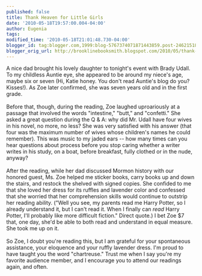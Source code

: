 ```yaml
---
published: false
title: Thank Heaven for Little Girls
date: '2010-05-18T19:57:00.004-04:00'
author: Eugenia
tags: 
modified_time: '2010-05-18T21:01:48.730-04:00'
blogger_id: tag:blogger.com,1999:blog-5767374071871443859.post-2462151887145939235
blogger_orig_url: http://brooklinebooksmith.blogspot.com/2010/05/thank-heaven-for-little-girls.html
---
```


A nice dad brought his lovely daughter to tonight's event with Brady Udall. To my childless Auntie eye, she appeared to be around my niece's age, maybe six or seven (Hi, Katie honey. You don't read Auntie's blog do you? Kisses!). As Zoe later confirmed, she was seven years old and in the first grade.<br /><br />Before that, though, during the reading, Zoe laughed uproariously at a passage that involved the words "intestine," "butt," and "confetti." She asked a great question during the Q & A: why did Mr. Udall have four wives in his novel, no more, no less? She was very satisfied with his answer (that four was the maximum number of wives whose children's names he could remember). This was music to my jaded ears -- how many times can you hear questions about process before you stop caring whether a writer writes in his study, on a boat, before breakfast, fully clothed or in the nude, anyway?<br /><br />After the reading, while her dad discussed Mormon history with our honored guest, Ms. Zoe helped me sticker books, carry books up and down the stairs, and restock the shelved with signed copies. She confided to me that she loved her dress for its ruffles and lavender color and confessed that she worried that her comprehension skills would continue to outstrip her reading ability. ("Well you see, my parents read me Harry Potter, so I already understand it, but I can't read it. When I finally can <i>read</i> Harry Potter, I'll probably like more difficult fiction." Direct quote.) I bet Zoe $7 that, one day, she'd be able to both read and understand in equal measure. She took me up on it.<br /><br />So Zoe, I doubt you're reading this, but I am grateful for your spontaneous assistance, your eloquence and your ruffly lavender dress. I'm proud to have taught you the word "chartreuse." Trust me when I say you're my favorite audience member, and I encourage you to attend our readings again, and often.